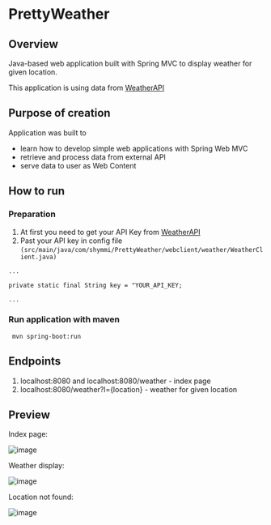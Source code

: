# PrettyWeather

## Overview

Java-based web application built with Spring MVC to display weather for given location.

This application is using data from [WeatherAPI](https://rapidapi.com/weatherapi/api/weatherapi-com)

## Purpose of creation

Application was built to 

   - learn how to develop simple web applications with Spring Web MVC
   - retrieve and process data from external API
   - serve data to user as Web Content

## How to run
   ### Preparation
   1. At first you need to get your API Key from [WeatherAPI](https://rapidapi.com/weatherapi/api/weatherapi-com)
   2. Past your API key in config file  
      ```(src/main/java/com/shymmi/PrettyWeather/webclient/weather/WeatherClient.java)```  
    
    ...
    
    private static final String key = "YOUR_API_KEY;
     
    ...
    
   ### Run application with maven
   
   
   ``` mvn spring-boot:run```
   
## Endpoints
   
   1) localhost:8080 and localhost:8080/weather - index page
   2) localhost:8080/weather?l={location} - weather for given location 

## Preview

Index page:

![image](https://user-images.githubusercontent.com/15768915/117686767-78474400-b1b7-11eb-939d-d9dd30d81372.png)

Weather display:

![image](https://user-images.githubusercontent.com/15768915/117687182-d3793680-b1b7-11eb-980a-d23a3e2362ea.png)

Location not found:

![image](https://user-images.githubusercontent.com/15768915/117687251-e7249d00-b1b7-11eb-822f-6b1a17f908cc.png)
